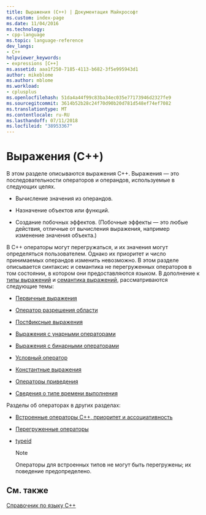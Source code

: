 ```yaml
---
title: Выражения (C++) | Документация Майкрософт
ms.custom: index-page
ms.date: 11/04/2016
ms.technology:
- cpp-language
ms.topic: language-reference
dev_langs:
- C++
helpviewer_keywords:
- expressions [C++]
ms.assetid: aaa1f250-7185-4113-b682-3f5e995943d1
author: mikeblome
ms.author: mblome
ms.workload:
- cplusplus
ms.openlocfilehash: 51da4a44f99c83ba34ec035e77173946d2327fe9
ms.sourcegitcommit: 3614b52b28c24f70d90b20d781d548ef74ef7082
ms.translationtype: MT
ms.contentlocale: ru-RU
ms.lasthandoff: 07/11/2018
ms.locfileid: "38953367"
---
```

# <a name="expressions-c"></a>Выражения (C++)
В этом разделе описываются выражения С++. Выражения — это последовательности операторов и операндов, используемые в следующих целях.  
  
-   Вычисление значения из операндов.  
  
-   Назначение объектов или функций.  
  
-   Создание побочных эффектов. (Побочные эффекты — это любые действия, отличные от вычисления выражения, например изменение значения объекта.)  
  
 В C++ операторы могут перегружаться, и их значения могут определяться пользователем. Однако их приоритет и число принимаемых операндов изменить невозможно. В этом разделе описывается синтаксис и семантика не перегруженных операторов в том состоянии, в котором они предоставляются языком. В дополнение к [типы выражений](../cpp/types-of-expressions.md) и [семантика выражений](../cpp/semantics-of-expressions.md), рассматриваются следующие темы:  
  
-   [Первичные выражения](../cpp/primary-expressions.md)  
  
-   [Оператор разрешения области](../cpp/scope-resolution-operator.md)  
  
-   [Постфиксные выражения](../cpp/postfix-expressions.md)  
  
-   [Выражения с унарными операторами](../cpp/expressions-with-unary-operators.md)  
  
-   [Выражения с бинарными операторами](../cpp/expressions-with-binary-operators.md)  
  
-   [Условный оператор](../cpp/conditional-operator-q.md)  
  
-   [Константные выражения](../cpp/cpp-constant-expressions.md)  
  
-   [Операторы приведения](../cpp/casting-operators.md)  
  
-   [Сведения о типе времени выполнения](../cpp/run-time-type-information.md)  
  
 Разделы об операторах в других разделах:  
  
-   [Встроенные операторы C++, приоритет и ассоциативность](../cpp/cpp-built-in-operators-precedence-and-associativity.md)  
  
-   [Перегруженные операторы](../cpp/operator-overloading.md)  
  
-   [typeid](../windows/typeid-cpp-component-extensions.md)  
  
    > [!NOTE]
    >  Операторы для встроенных типов не могут быть перегружены; их поведение предопределено.  
  
## <a name="see-also"></a>См. также  
 [Справочник по языку C++](../cpp/cpp-language-reference.md)